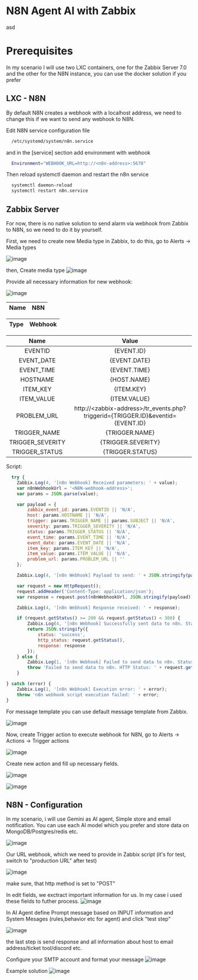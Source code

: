 
# N8N Agent AI with Zabbix



asd
# Prerequisites
In my scenario I will use two LXC containers, one for the Zabbix Server 7.0 and the other for the N8N instance, you can use the docker solution if you prefer

## LXC - N8N
By default N8N creates a webhook with a localhost address, we need to change this if we want to send any webhook to N8N. 


Edit N8N service configuration file

```bash
  /etc/systemd/system/n8n.service
```

and in the [service] section add environment with webhook
```bash
  Environment="WEBHOOK_URL=http://<n8n-address>:5678"
```
Then reload systemctl daemon and restart the n8n service
```bash
  systemctl daemon-reload
  systemctl restart n8n.service
```
## Zabbix Server

For now, there is no native solution to send alarm via webhook from Zabbix to N8N, so we need to do it by yourself.

First, we need to create new Media type in Zabbix, to do this, go to Alerts -> Media types

![image](https://github.com/user-attachments/assets/25be0cda-8016-4fb2-b3ef-11727e84336f)


then, Create media type 
![image](https://github.com/user-attachments/assets/e4f164f8-b03d-44bc-aa84-da26b8c9997a)

Provide all necessary information for new webhook:

![image](https://github.com/user-attachments/assets/ebc96f22-0fd8-45ee-b941-73208233cbf3)

|Name|N8N|
|:---:|:---:|

|Type |Webhook|
|--- | ---|

| Name     | Value      |
| :---:| :---:      |
| EVENTID        |{EVENT.ID}|
| EVENT_DATE     |{EVENT.DATE}|
| EVENT_TIME     |{EVENT.TIME}|
| HOSTNAME     |{HOST.NAME}|
| ITEM_KEY     |{ITEM.KEY}|
| ITEM_VALUE     |{ITEM.VALUE}|
| PROBLEM_URL     |http://\<zabbix-address>/tr_events.php?triggerid={TRIGGER.ID}&eventid={EVENT.ID}|
| TRIGGER_NAME     |{TRIGGER.NAME}|
| TRIGGER_SEVERITY     |{TRIGGER.SEVERITY}|
| TRIGGER_STATUS     |{TRIGGER.STATUS}|


Script:

```javascript
  try {
    Zabbix.Log(4, '[n8n Webhook] Received parameters: ' + value);
    var n8nWebhookUrl = '<N8N-webhook-address>';
    var params = JSON.parse(value);

    var payload = {
        zabbix_event_id: params.EVENTID || 'N/A',
        host: params.HOSTNAME || 'N/A',
        trigger: params.TRIGGER_NAME || params.SUBJECT || 'N/A',
        severity: params.TRIGGER_SEVERITY || 'N/A',
        status: params.TRIGGER_STATUS || 'N/A',
        event_time: params.EVENT_TIME || 'N/A',
        event_date: params.EVENT_DATE || 'N/A',
		item_key: params.ITEM_KEY || 'N/A',
        item_value: params.ITEM_VALUE || 'N/A',
        problem_url: params.PROBLEM_URL || ''
    };

    Zabbix.Log(4, '[n8n Webhook] Payload to send: ' + JSON.stringify(payload));

    var request = new HttpRequest();
    request.addHeader('Content-Type: application/json');
    var response = request.post(n8nWebhookUrl, JSON.stringify(payload));

    Zabbix.Log(4, '[n8n Webhook] Response received: ' + response);

    if (request.getStatus() >= 200 && request.getStatus() < 300) {
        Zabbix.Log(4, '[n8n Webhook] Successfully sent data to n8n. Status: ' + request.getStatus());
        return JSON.stringify({
            status: 'success',
            http_status: request.getStatus(),
            response: response
        });
    } else {
        Zabbix.Log(1, '[n8n Webhook] Failed to send data to n8n. Status: ' + request.getStatus() + ' Response: ' + response);
        throw 'Failed to send data to n8n. HTTP Status: ' + request.getStatus() + ' Response: ' + response;
    }

} catch (error) {
    Zabbix.Log(1, '[n8n Webhook] Execution error: ' + error);
    throw 'n8n webhook script execution failed: ' + error;
}
```



For message template you can use default message template from Zabbix.

![image](https://github.com/user-attachments/assets/97ba03bd-5358-4c1d-963b-e000ea647f59)

Now, create Trigger action to execute webhook for N8N, go to Alerts -> Actions -> Trigger actions

![image](https://github.com/user-attachments/assets/69489fde-2bed-487e-b131-984526e58b4a)

Create new action and fill up necessary fields.

![image](https://github.com/user-attachments/assets/c239a809-522d-4d3a-975d-5ca9441a8273)

![image](https://github.com/user-attachments/assets/549388b1-d0c8-487f-ad1b-7d40017601d6)


## N8N - Configuration

In my scenario, i will use Gemini as AI agent, Simple store and email notification. You can use each AI model which you prefer and store data on MongoDB/Postgres/redis etc. 

![image](https://github.com/user-attachments/assets/81b931a4-4660-42ff-956e-055eea551917)

Our URL webhook, which we need to provide in Zabbix script (it's for test, switch to "production URL" after test)

![image](https://github.com/user-attachments/assets/574b2799-09e3-46c9-9743-7b3807936676)

make sure, that http method is set to "POST"

In edit fields, we exctract important information for us. In my case i used these fields to futher process.
![image](https://github.com/user-attachments/assets/d315900f-44de-49e8-ae11-9795a47aa3f5)

In AI Agent define Prompt message based on INPUT information and System Mesages (rules,behavior etc for agent) and click "test step"

![image](https://github.com/user-attachments/assets/9645dbdc-1485-4903-8a55-1d397e3725bf)

the last step is send response and all information about host to email address/ticket tool/discord etc.

Configure your SMTP account and format your message
![image](https://github.com/user-attachments/assets/4a1de0fe-bfb4-4b8f-bf4a-aa17081c9adf)

Example solution
![image](https://github.com/user-attachments/assets/2219b286-d2a4-4c33-b2b8-bb16ff4ab09b)


	
